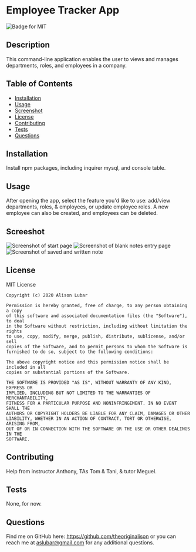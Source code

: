 # Employee Tracker App
![Badge for MIT](https://img.shields.io/badge/license-MIT-green)

## Description
This command-line application enables the user to views and manages departments, roles, and employees in a company.

## Table of Contents
* [Installation](#installation)
* [Usage](#usage)
* [Screenshot](#screenshot)
* [License](#license)
* [Contributing](#contributing)
* [Tests](#tests)
* [Questions](#questions)
  
## Installation
Install npm packages, including inquirer mysql, and console table.

## Usage
After opening the app, select the feature you'd like to use: add/view departments, roles, & employees, or update employee roles. A new employee can also be created, and employees can be deleted.

## Screeshot
![Screenshot of start page](./utils/start-page.png)
![Screenshot of blank notes entry page](./utils/blank-notes-page.png)
![Screenshot of saved and written note](./utils/saved-notes-page.png)

## License
MIT License

    Copyright (c) 2020 Alison Lubar
    
    Permission is hereby granted, free of charge, to any person obtaining a copy
    of this software and associated documentation files (the "Software"), to deal
    in the Software without restriction, including without limitation the rights
    to use, copy, modify, merge, publish, distribute, sublicense, and/or sell
    copies of the Software, and to permit persons to whom the Software is
    furnished to do so, subject to the following conditions:
    
    The above copyright notice and this permission notice shall be included in all
    copies or substantial portions of the Software.
    
    THE SOFTWARE IS PROVIDED "AS IS", WITHOUT WARRANTY OF ANY KIND, EXPRESS OR
    IMPLIED, INCLUDING BUT NOT LIMITED TO THE WARRANTIES OF MERCHANTABILITY,
    FITNESS FOR A PARTICULAR PURPOSE AND NONINFRINGEMENT. IN NO EVENT SHALL THE
    AUTHORS OR COPYRIGHT HOLDERS BE LIABLE FOR ANY CLAIM, DAMAGES OR OTHER
    LIABILITY, WHETHER IN AN ACTION OF CONTRACT, TORT OR OTHERWISE, ARISING FROM,
    OUT OF OR IN CONNECTION WITH THE SOFTWARE OR THE USE OR OTHER DEALINGS IN THE
    SOFTWARE.

## Contributing
Help from instructor Anthony, TAs Tom & Tani, & tutor Meguel.

## Tests
None, for now.

## Questions
Find me on GitHub here: https://github.com/theoriginalison
or you can reach me at aslubar@gmail.com for any additional questions.